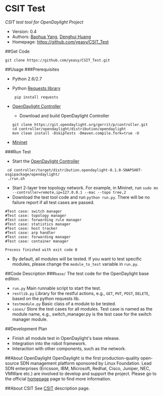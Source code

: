 CSIT Test
=========
*CSIT test tool for OpenDaylight Project*

* Version: 0.4
* Authors: [Baohua Yang](mailto:yangbaohua@gmail.com), [Denghui Huang](mailto:huangdenghui@gmail.com)
* Homepage: <https://github.com/yeasy/CSIT_Test>

##Get Code

`git clone https://github.com/yeasy/CSIT_Test.git`

##Usage
###Prerequisites
* Python 2.6/2.7
* Python [Requests library](http://www.python-requests.org)

  ` pip install requests`

* [OpenDaylight Controller](https://wiki.opendaylight.org/view/GettingStarted:Developer_Main)
   * Download and build OpenDaylight Controller

   ```
   git clone https://git.opendaylight.org/gerrit/p/controller.git
   cd controller/opendaylight/distribution/opendaylight
   mvn clean install -DskipTests -Dmaven.compile.fork=true -U
   ```
* [Mininet](http://mininet.org/walkthrough/)

###Run Test
* Start the [OpenDaylight Controller](https://wiki.opendaylight.org/view/GettingStarted:Developer_Main)

 ```
  cd controller/target/distribution.opendaylight-0.1.0-SNAPSHOT-osgipackage/opendaylight/
  ./run.sh
  ```

* Start 2-layer tree topology network. For example, in Mininet, run  `sudo mn --controller=remote,ip=127.0.0.1 --mac --topo tree,2`
* Download the test tool code and run `python run.py`. There will be no failure report if all test cases are passed.

```
#Test case: switch manager
#Test case: topology manager
#Test case: forwarding rule manager
#Test case: statistics manager
#Test case: host tracker
#Test case: arp handler
#Test case: forwarding manager
#Test case: container manager

Process finished with exit code 0
```

* By default, all modules will be tested. If you want to test specific modules, please change the `module_to_test` variable in `run.py`.


##Code Description
###`base/`
The test code for the OpenDaylight base edition.
* `run.py`
Main runnable script to start the test.
* `restlib.py`
Library for the restful actions, e.g., `GET`, `PUT`, `POST`, `DELETE`, based on the python requests lib.
* `testmodule.py`
Basic class of a module to be tested.
* `cases/`
Store the test cases for all modules. Test case is named as the module name, e.g., switch_manager.py is the test case for the switch manager module.

##Development Plan
* Finish all module test in OpenDaylight's base release.
* Integration into the robot framework.
* Interaction with other components, such as the network.

##About OpenDaylight
OpenDaylight is the first production-quality open-source SDN management platform sponsored by Linux Foundation. 
Lead SDN enterprises (Ericsson, IBM, Microsoft, Redhat, Cisco, Juniper, NEC, VMWare etc.) are involved to develop and support the project.
Please go to the official [homepage](http://www.opendaylight.org) page to find more information.

##About CSIT
See [CSIT](https://wiki.opendaylight.org/view/CrossProject:Integration_Group:CSIT) description page.
